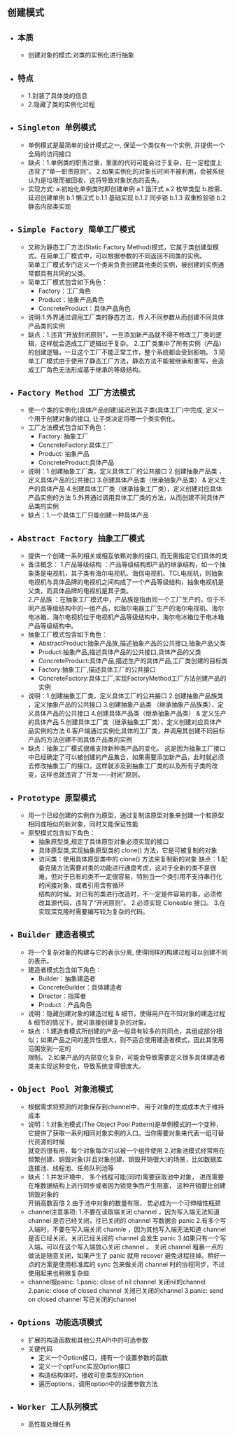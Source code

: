 创建模式
----
- ## `本质`
    - 创建对象的模式:对类的实例化进行抽象
- ## `特点`
    - 1.封装了具体类的信息
    - 2.隐藏了类的实例化过程
- ## `Singleton 单例模式`
    - 单例模式是最简单的设计模式之一, 保证一个类仅有一个实例, 并提供一个全局的访问接口
    - 缺点：1.单例类的职责过重，里面的代码可能会过于复杂，在一定程度上违背了“单一职责原则”。
           2.如果实例化的对象长时间不被利用，会被系统认为是垃圾而被回收，这将导致对象状态的丢失。
    - 实现方式: 
            a.初始化单例类时即创建单例
                a.1 饿汗式
                a.2 枚举类型
            b.按需、延迟创建单例
                b.1 懒汉式
                    b.1.1 基础实现
                    b.1.2 同步锁
                    b.1.3 双重检验锁
                b.2 静态内部类实现
- ## `Simple Factory 简单工厂模式`
    -  又称为静态工厂方法(Static Factory Method)模式，它属于类创建型模式。在简单工厂模式中，可以根据参数的不同返回不同类的实例。  
       简单工厂模式专门定义一个类来负责创建其他类的实例，被创建的实例通常都具有共同的父类。
    - 简单工厂模式包含如下角色：
        - Factory：工厂角色
        - Product：抽象产品角色
        - ConcreteProduct：具体产品角色
    - 说明:1.外界通过调用工厂类的静态方法，传入不同参数从而创建不同具体产品类的实例
    - 缺点：1.违背"开放封闭原则"，一旦添加新产品就不得不修改工厂类的逻辑，这样就会造成工厂逻辑过于复杂。
            2.工厂类集中了所有实例（产品）的创建逻辑，一旦这个工厂不能正常工作，整个系统都会受到影响。
            3.简单工厂模式由于使用了静态工厂方法，静态方法不能被继承和重写，会造成工厂角色无法形成基于继承的等级结构。
- ## `Factory Method 工厂方法模式`
    - 使一个类的实例化(具体产品创建)延迟到其子类(具体工厂)中完成, 定义一个用于创建对象的接口, 让子类决定将哪一个类实例化。
    - 工厂方法模式包含如下角色：
        - Factory: 抽象工厂
        - ConcreteFactory:具体工厂
        - Product: 抽象产品
        - ConcreteProduct:具体产品
    - 说明：1.创建抽象工厂类，定义具体工厂的公共接口
            2.创建抽象产品类 ，定义具体产品的公共接口
            3.创建具体产品类（继承抽象产品类） & 定义生产的具体产品
            4.创建具体工厂类（继承抽象工厂类），定义创建对应具体产品实例的方法
            5.外界通过调用具体工厂类的方法，从而创建不同具体产品类的实例
    - 缺点：1.一个具体工厂只能创建一种具体产品
- ## `Abstract Factory 抽象工厂模式`
    - 提供一个创建一系列相关或相互依赖对象的接口, 而无需指定它们具体的类
    - 备注概念：
                1.产品等级结构 ：产品等级结构即产品的继承结构，如一个抽象类是电视机，其子类有海尔电视机、海信电视机、TCL电视机，则抽象电视机与具体品牌的电视机之间构成了一个产品等级结构，抽象电视机是父类，而具体品牌的电视机是其子类。  
                2.产品族 ：在抽象工厂模式中，产品族是指由同一个工厂生产的，位于不同产品等级结构中的一组产品，如海尔电器工厂生产的海尔电视机、海尔电冰箱，海尔电视机位于电视机产品等级结构中，海尔电冰箱位于电冰箱产品等级结构中。
    - 抽象工厂模式包含如下角色：
        - AbstractProduct:抽象产品族,描述抽象产品的公共接口,抽象产品父类
        - Product:抽象产品,描述具体产品的公共接口,具体产品的父类
        - ConcreteProduct:具体产品,描述生产的具体产品,工厂类创建的目标类
        - Factory:抽象工厂,描述具体工厂的公共接口
        - ConcreteFactory:具体工厂,实现FactoryMethod工厂方法创建产品的实例
    - 说明：1.创建抽象工厂类，定义具体工厂的公共接口
            2.创建抽象产品族类 ，定义抽象产品的公共接口
            3.创建抽象产品类 （继承抽象产品族类），定义具体产品的公共接口
            4.创建具体产品类（继承抽象产品类） & 定义生产的具体产品
            5.创建具体工厂类（继承抽象工厂类），定义创建对应具体产品实例的方法
            6.客户端通过实例化具体的工厂类，并调用其创建不同目标产品的方法创建不同具体产品类的实例
    - 缺点：抽象工厂模式很难支持新种类产品的变化。
            这是因为抽象工厂接口中已经确定了可以被创建的产品集合，如果需要添加新产品，此时就必须去修改抽象工厂的接口，这样就涉及到抽象工厂类的以及所有子类的改变，这样也就违背了“开发——封闭”原则。
- ## `Prototype 原型模式`
    - 用一个已经创建的实例作为原型，通过复制该原型对象来创建一个和原型相同或相似的新对象，同时又能保证性能
    - 原型模式包含如下角色：
        - 抽象原型类,规定了具体原型对象必须实现的接口
        - 具体原型类,实现抽象原型类的 clone() 方法，它是可被复制的对象
        - 访问类：使用具体原型类中的 clone() 方法来复制新的对象
    缺点：1.配备克隆方法需要对类的功能进行通盘考虑，这对于全新的类不是很难，但对于已有的类不一定很容易，特别当一个类引用不支持串行化的间接对象，或者引用含有循环  
           结构的时候。对已有的类进行改造时，不一定是件容易的事，必须修改其源代码，违背了“开闭原则”。
         2.必须实现 Cloneable 接口。
         3.在实现深克隆时需要编写较为复杂的代码。
- ## `Builder 建造者模式`
    - 将一个复杂对象的构建与它的表示分离, 使得同样的构建过程可以创建不同的表示。
    - 建造者模式包含如下角色：
        - Builder：抽象建造者
        - ConcreteBuilder：具体建造者
        - Director：指挥者
        - Product：产品角色
    - 说明：隐藏创建对象的建造过程 & 细节，使得用户在不知对象的建造过程 & 细节的情况下，就可直接创建复杂的对象。
    - 缺点：1.建造者模式所创建的产品一般具有较多的共同点，其组成部分相似；如果产品之间的差异性很大，则不适合使用建造者模式，因此其使用范围受到一定的  
               限制。
            2.如果产品的内部变化复杂，可能会导致需要定义很多具体建造者类来实现这种变化，导致系统变得很庞大。
- ## `Object Pool 对象池模式`
    - 根据需求将预测的对象保存到channel中， 用于对象的生成成本大于维持成本
    - 说明：1.对象池模式(The Object Pool Pattern)是单例模式的一个变种，它提供了获取一系列相同对象实例的入口。当你需要对象来代表一组可替代资源的时候  
            就变的很有用，每个对象每次可以被一个组件使用
            2.对象池模式经常用在频繁创建、销毁对象(并且对象创建、销毁开销很大)的场景，比如数据库连接池、线程池、任务队列池等
    - 缺点：1.并发环境中， 多个线程可能(同时)需要获取池中对象， 进而需要在堆数据结构上进行同步或者因为锁竞争而产生阻塞， 这种开销要比创建销毁对象的  
            开销高数百倍
            2.由于池中对象的数量有限， 势必成为一个可伸缩性瓶颈
    - channel注意事项:
            1.不要在读取端关闭 channel ，因为写入端无法知道 channel 是否已经关闭，往已关闭的 channel 写数据会 panic 
            2.有多个写入端时，不要在写入端关闭 channle ，因为其他写入端无法知道 channel 是否已经关闭，关闭已经关闭的 channel 会发生 panic 
            3.如果只有一个写入端，可以在这个写入端放心关闭 channel 。
              关闭 channel 粗暴一点的做法是随意关闭，如果产生了 panic 就用 recover 避免进程挂掉。稍好一点的方案是使用标准库的 sync 包来做关闭 channel 时的协程同步，不过使用起来也稍微复杂些
    - channel报painc:
            1.panic: close of nil channel 关闭nil的channel
            2.panic: close of closed channel 关闭已关闭的channel
            3.panic: send on closed channel 写已关闭的channel 
- ## `Options 功能选项模式`
    - 扩展的构造函数和其他公共API中的可选参数
    - 关键代码
        - 定义一个Option接口，拥有一个设置参数的函数
        - 定义一个optFunc实现Option接口
        - 构造结构体时，接收可变类型的Option
        - 遍历options，调用option中的设置参数方法
- ## `Worker 工人队列模式`
    - 高性能处理任务

    
